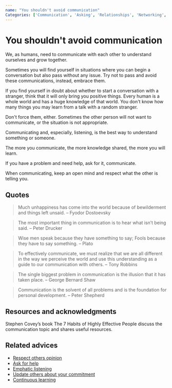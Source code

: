 ```yaml
---
name: "You shouldn't avoid communication"
Categories: ['Communication', 'Asking', 'Relationships', 'Networking', 'Community', 'Comfort zone']
---
```

# You shouldn't avoid communication

We, as humans, need to communicate with each other to understand ourselves and grow together.

Sometimes you will find yourself in situations where you can begin a conversation but also pass without any issue. Try not to pass and avoid these communications, instead, embrace them.

If you find yourself in doubt about whether to start a conversation with a stranger, think that it will only bring you positive things. Every human is a whole world and has a huge knowledge of that world. You don't know how many things you may learn from a talk with a random stranger.

Don't force them, either. Sometimes the other person will not want to communicate, or the situation is not appropriate.

Communicating and, especially, listening, is the best way to understand something or someone.

The more you communicate, the more knowledge shared, the more you will learn.

If you have a problem and need help, ask for it, communicate.

When communicating, keep an open mind and respect what the other is telling you.

## Quotes

> Much unhappiness has come into the world because of bewilderment and things left unsaid. – Fyodor Dostoevsky

> The most important thing in communication is to hear what isn’t being said. – Peter Drucker

> Wise men speak because they have something to say; Fools because they have to say something. – Plato

> To effectively communicate, we must realize that we are all different in the way we perceive the world and use this understanding as a guide to our communication with others. – Tony Robbins

> The single biggest problem in communication is the illusion that it has taken place. – George Bernard Shaw

> Communication is the solvent of all problems and is the foundation for personal development. – Peter Shepherd

## Resources and acknowledgments

Stephen Covey’s book The 7 Habits of Highly Effective People discuss the communication topic and shares useful resources.

## Related advices

- [Respect others opinion](Respect%20others%20opinion/index.md)
- [Ask for help](Ask%20for%20help/index.md)
- [Emphatic listening](Empathic%20listening/index.md)
- [Update others about your commitment](Update%20others%20about%20your%20commitment/index.md)
- [Continuous learning](Continuous%20learning/index.md)